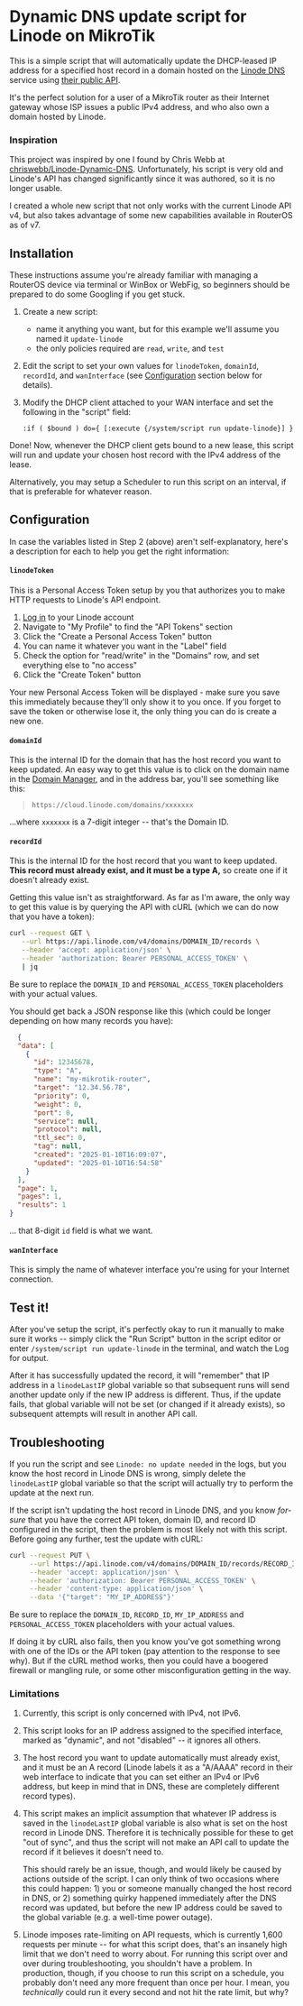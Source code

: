 # Dynamic DNS update script for Linode on MikroTik

This is a simple script that will automatically update the DHCP-leased IP address for a specified host record in a domain hosted on the [Linode DNS](https://www.linode.com/products/dns-manager/) service using [their public API](https://techdocs.akamai.com/linode-api/reference/api).

It's the perfect solution for a user of a MikroTik router as their Internet gateway whose ISP issues a public IPv4 address, and who also own a domain hosted by Linode.


### Inspiration

This project was inspired by one I found by Chris Webb at [chriswebb/Linode-Dynamic-DNS](https://github.com/chriswebb/Linode-Dynamic-DNS).  Unfortunately, his script is very old and Linode's API has changed significantly since it was authored, so it is no longer usable.

I created a whole new script that not only works with the current Linode API v4, but also takes advantage of some new capabilities available in RouterOS as of v7.


## Installation

These instructions assume you're already familiar with managing a RouterOS device via terminal or WinBox or WebFig, so beginners should be prepared to do some Googling if you get stuck.

1. Create a new script:
   - name it anything you want, but for this example we'll assume you named it `update-linode`
   - the only policies required are `read`, `write`, and `test`

2. Edit the script to set your own values for `linodeToken`, `domainId`, `recordId`, and `wanInterface` (see [Configuration](#configuration) section below for details).

3. Modify the DHCP client attached to your WAN interface and set the following in the "script" field:
   ```routeros
   :if ( $bound ) do={ [:execute {/system/script run update-linode}] }
   ```

Done!  Now, whenever the DHCP client gets bound to a new lease, this script will run and update your chosen host record with the IPv4 address of the lease.

Alternatively, you may setup a Scheduler to run this script on an interval, if that is preferable for whatever reason.


## Configuration

In case the variables listed in Step 2 (above) aren't self-explanatory, here's a description for each to help you get the right information:

#### `linodeToken`
This is a Personal Access Token setup by you that authorizes you to make HTTP requests to Linode's API endpoint.
  1. [Log in](https://login.linode.com/login?) to your Linode account
  2. Navigate to "My Profile" to find the "API Tokens" section
  3. Click the "Create a Personal Access Token" button
  4. You can name it whatever you want in the "Label" field
  5. Check the option for "read/write" in the "Domains" row, and set everything else to "no access"
  6. Click the "Create Token" button

Your new Personal Access Token will be displayed - make sure you save this immediately because they'll only show it to you once.  If you forget to save the token or otherwise lose it, the only thing you can do is create a new one.

#### `domainId`
This is the internal ID for the domain that has the host record you want to keep updated.  An easy way to get this value is to click on the domain name in the [Domain Manager](https://cloud.linode.com/domains), and in the address bar, you'll see something like this:
  > `https://cloud.linode.com/domains/xxxxxxx`
  
...where `xxxxxxx` is a 7-digit integer -- that's the Domain ID.

#### `recordId`
This is the internal ID for the host record that you want to keep updated.  **This record must already exist, and it must be a type A,** so create one if it doesn't already exist.

Getting this value isn't as straightforward.  As far as I'm aware, the only way to get this value is by querying the API with cURL (which we can do now that you have a token):
```bash
curl --request GET \
   --url https://api.linode.com/v4/domains/DOMAIN_ID/records \
   --header 'accept: application/json' \
   --header 'authorization: Bearer PERSONAL_ACCESS_TOKEN' \
   | jq
```
Be sure to replace the `DOMAIN_ID` and `PERSONAL_ACCESS_TOKEN` placeholders with your actual values.

You should get back a JSON response like this (which could be longer depending on how many records you have):
```json
  {
  "data": [
    {
      "id": 12345678,
      "type": "A",
      "name": "my-mikrotik-router",
      "target": "12.34.56.78",
      "priority": 0,
      "weight": 0,
      "port": 0,
      "service": null,
      "protocol": null,
      "ttl_sec": 0,
      "tag": null,
      "created": "2025-01-10T16:09:07",
      "updated": "2025-01-10T16:54:58"
    }
  ],
  "page": 1,
  "pages": 1,
  "results": 1
}
```
... that 8-digit `id` field is what we want.

#### `wanInterface`
This is simply the name of whatever interface you're using for your Internet connection.


## Test it!

After you've setup the script, it's perfectly okay to run it manually to make sure it works -- simply click the "Run Script" button in the script editor or enter `/system/script run update-linode` in the terminal, and watch the Log for output.

After it has successfully updated the record, it will "remember" that IP address in a `linodeLastIP` global variable so that subsequent runs will send another update only if the new IP address is different.  Thus, if the update fails, that global variable will not be set (or changed if it already exists), so subsequent attempts will result in another API call.



## Troubleshooting

If you run the script and see `Linode: no update needed` in the logs, but you know the host record in Linode DNS is wrong, simply delete the `linodeLastIP` global variable so that the script will actually try to perform the update at the next run.

If the script isn't updating the host record in Linode DNS, and you know _for-sure_ that you have the correct API token, domain ID, and record ID configured in the script, then the problem is most likely not with this script.  Before going any further, test the update with cURL:

```bash
curl --request PUT \
     --url https://api.linode.com/v4/domains/DOMAIN_ID/records/RECORD_ID \
     --header 'accept: application/json' \
     --header 'authorization: Bearer PERSONAL_ACCESS_TOKEN' \
     --header 'content-type: application/json' \
     --data '{"target": "MY_IP_ADDRESS"}'
```
Be sure to replace the `DOMAIN_ID`, `RECORD_ID`, `MY_IP_ADDRESS` and `PERSONAL_ACCESS_TOKEN` placeholders with your actual values.

If doing it by cURL also fails, then you know you've got something wrong with one of the IDs or the API token (pay attention to the response to see why).  But if the cURL method works, then you could have a boogered firewall or mangling rule, or some other misconfiguration getting in the way.


### Limitations

1. Currently, this script is only concerned with IPv4, not IPv6.

2. This script looks for an IP address assigned to the specified interface, marked as "dynamic", and not "disabled" -- it ignores all others.

3. The host record you want to update automatically must already exist, and it must be an A record (Linode labels it as a "A/AAAA" record in their web interface to indicate that you can set either an IPv4 or IPv6 address, but keep in mind that in DNS, these are completely different record types).

4. This script makes an implicit assumption that whatever IP address is saved in the `linodeLastIP` global variable is also what is set on the host record in Linode DNS.  Therefore it is technically possible for these to get "out of sync", and thus the script will not make an API call to update the record if it believes it doesn't need to.

   This should rarely be an issue, though, and would likely be caused by actions outside of the script.  I can only think of two occasions where this could happen: 1) you or someone manually changed the host record in DNS, or 2) something quirky happened immediately after the DNS record was updated, but before the new IP address could be saved to the global variable (e.g. a well-time power outage).

5.  Linode imposes rate-limiting on API requests, which is currently 1,600 requests per minute -- for what this script does, that's an insanely high limit that we don't need to worry about.  For running this script over and over during troubleshooting, you shouldn't have a problem.  In production, though, if you choose to run this script on a schedule, you probably don't need any more frequent than once per hour.  I mean, you _technically_ could run it every second and not hit the rate limit, but why?

